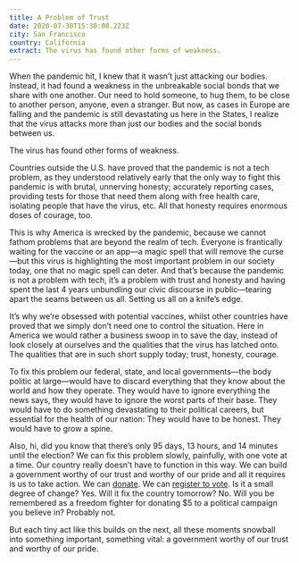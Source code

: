 ```yaml
---
title: A Problem of Trust
date: 2020-07-30T15:30:08.223Z
city: San Francisco
country: California
extract: The virus has found other forms of weakness.
---
```

When the pandemic hit, I knew that it wasn’t just attacking our bodies. Instead, it had found a weakness in the unbreakable social bonds that we share with one another. Our need to hold someone, to hug them, to be close to another person, anyone, even a stranger. But now, as cases in Europe are falling and the pandemic is still devastating us here in the States, I realize that the virus attacks more than just our bodies and the social bonds between us. 

The virus has found other forms of weakness.

Countries outside the U.S. have proved that the pandemic is not a tech problem, as they understood relatively early that the only way to fight this pandemic is with brutal, unnerving honesty; accurately reporting cases, providing tests for those that need them along with free health care, isolating people that have the virus, etc. All that honesty requires enormous doses of courage, too. 

This is why America is wrecked by the pandemic, because we cannot fathom problems that are beyond the realm of tech. Everyone is frantically waiting for the vaccine or an app—a magic spell that will remove the curse—but this virus is highlighting the most important problem in our society today, one that no magic spell can deter. And that’s because the pandemic is not a problem with tech, it’s a problem with trust and honesty and having spent the last 4 years unbundling our civic discourse in public—tearing apart the seams between us all. Setting us all on a knife’s edge.

It’s why we’re obsessed with potential vaccines, whilst other countries have proved that we simply don’t need one to control the situation. Here in America we would rather a business swoop in to save the day, instead of look closely at ourselves and the qualities that the virus has latched onto. The qualities that are in such short supply today; trust, honesty, courage.

To fix this problem our federal, state, and local governments—the body politic at large—would have to discard everything that they know about the world and how they operate. They would have to ignore everything the news says, they would have to ignore the worst parts of their base. They would have to do something devastating to their political careers, but essential for the health of our nation: They would have to be honest. They would have to grow a spine.

Also, hi, did you know that there’s only 95 days, 13 hours, and 14 minutes until the election? We can fix this problem slowly, painfully, with one vote at a time. Our country really doesn’t have to function in this way. We can build a government worthy of our trust and worthy of our pride and all it requires is us to take action. We can [donate](https://secure.actblue.com/donate/web-donate). We can [register to vote](https://votesaveamerica.com/be-a-voter/). Is it a small degree of change? Yes. Will it fix the country tomorrow? No. Will you be remembered as a freedom fighter for donating $5 to a political campaign you believe in? Probably not.

But each tiny act like this builds on the next, all these moments snowball into something important, something vital: a government worthy of our trust and worthy of our pride.